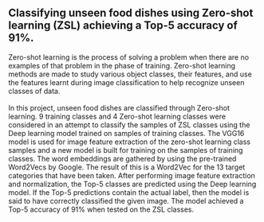 ## Classifying unseen food dishes using Zero-shot learning (ZSL) achieving a Top-5 accuracy of 91%.
Zero-shot learning is the process of solving a problem when there are no examples of that problem in the phase of training. Zero-shot learning methods are made to study various object classes, their features, and use the features learnt during image classification to help recognize unseen classes of data. <br><br>
In this project, unseen food dishes are classified through Zero-shot learning. 9 training classes and 4 Zero-shot learning classes were considered in an attempt to classify the samples of ZSL classes using the Deep learning model trained on samples of training classes. The VGG16 model is used for image feature extraction of the zero-shot learning class samples and a new model is built for training on the samples of training classes. The word embeddings are gathered by using the pre-trained Word2Vecs by Google. The result of this is a Word2Vec for the 13 target categories that have been taken. After performing image feature extraction and normalization, the Top-5 classes are predicted using the Deep learning model. If the Top-5 predictions contain the actual label, then the model is said to have correctly classified the given image. The model achieved a Top-5 accuracy of 91% when tested on the ZSL classes.
